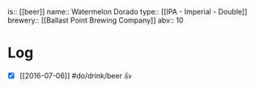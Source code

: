 is:: [[beer]]
name:: Watermelon Dorado
type:: [[IPA - Imperial - Double]]
brewery:: [[Ballast Point Brewing Company]]
abv:: 10

# Log
- [x] [[2016-07-06]] #do/drink/beer 👍

